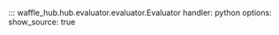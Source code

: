 ::: waffle_hub.hub.evaluator.evaluator.Evaluator
    handler: python
    options:
        show_source: true